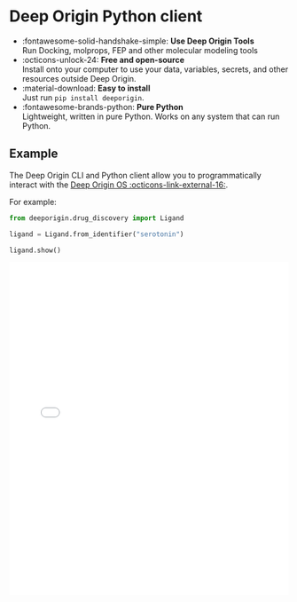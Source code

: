 
# Deep Origin Python client

<div class="grid cards" markdown>

- :fontawesome-solid-handshake-simple: **Use Deep Origin Tools**  <br>Run Docking, molprops, FEP and other molecular modeling tools
- :octicons-unlock-24: **Free and open-source**
<br>Install onto your computer to use your data, variables, secrets, and other resources outside Deep Origin.
- :material-download: **Easy to install**
<br>Just run `pip install deeporigin`.
- :fontawesome-brands-python: **Pure Python**
<br>Lightweight, written in pure Python. Works on any system that can run Python.

</div>

## Example

The Deep Origin CLI and Python client allow you to programmatically
interact with the [Deep Origin OS :octicons-link-external-16:](https://os.deeporigin.io/).

For example:


```python
from deeporigin.drug_discovery import Ligand

ligand = Ligand.from_identifier("serotonin")

ligand.show()
```

<iframe 
    src="./dd/how-to/ligand.html" 
    width="100%" 
    height="600" 
    style="border:none;"
    title="ligand visualization"
></iframe>